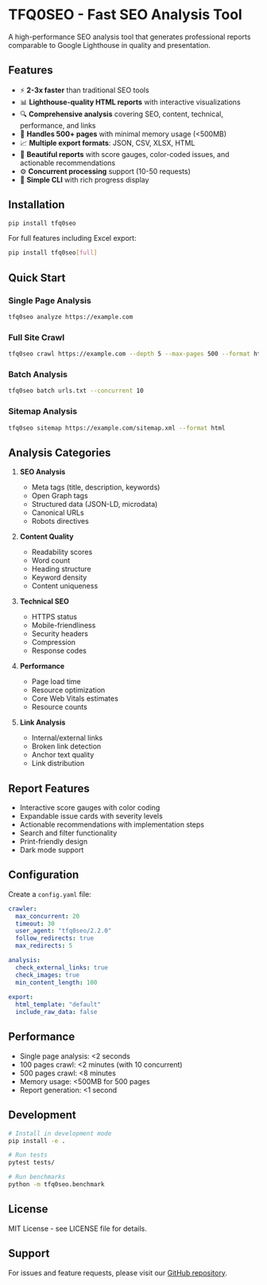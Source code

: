 # TFQ0SEO - Fast SEO Analysis Tool

A high-performance SEO analysis tool that generates professional reports comparable to Google Lighthouse in quality and presentation.

## Features

- ⚡ **2-3x faster** than traditional SEO tools
- 📊 **Lighthouse-quality HTML reports** with interactive visualizations
- 🔍 **Comprehensive analysis** covering SEO, content, technical, performance, and links
- 🚀 **Handles 500+ pages** with minimal memory usage (<500MB)
- 📈 **Multiple export formats**: JSON, CSV, XLSX, HTML
- 🎨 **Beautiful reports** with score gauges, color-coded issues, and actionable recommendations
- ⚙️ **Concurrent processing** support (10-50 requests)
- 🔧 **Simple CLI** with rich progress display

## Installation

```bash
pip install tfq0seo
```

For full features including Excel export:
```bash
pip install tfq0seo[full]
```

## Quick Start

### Single Page Analysis
```bash
tfq0seo analyze https://example.com
```

### Full Site Crawl
```bash
tfq0seo crawl https://example.com --depth 5 --max-pages 500 --format html --output report.html
```

### Batch Analysis
```bash
tfq0seo batch urls.txt --concurrent 10
```

### Sitemap Analysis
```bash
tfq0seo sitemap https://example.com/sitemap.xml --format html
```

## Analysis Categories

1. **SEO Analysis**
   - Meta tags (title, description, keywords)
   - Open Graph tags
   - Structured data (JSON-LD, microdata)
   - Canonical URLs
   - Robots directives

2. **Content Quality**
   - Readability scores
   - Word count
   - Heading structure
   - Keyword density
   - Content uniqueness

3. **Technical SEO**
   - HTTPS status
   - Mobile-friendliness
   - Security headers
   - Compression
   - Response codes

4. **Performance**
   - Page load time
   - Resource optimization
   - Core Web Vitals estimates
   - Resource counts

5. **Link Analysis**
   - Internal/external links
   - Broken link detection
   - Anchor text quality
   - Link distribution

## Report Features

- Interactive score gauges with color coding
- Expandable issue cards with severity levels
- Actionable recommendations with implementation steps
- Search and filter functionality
- Print-friendly design
- Dark mode support

## Configuration

Create a `config.yaml` file:

```yaml
crawler:
  max_concurrent: 20
  timeout: 30
  user_agent: "tfq0seo/2.2.0"
  follow_redirects: true
  max_redirects: 5

analysis:
  check_external_links: true
  check_images: true
  min_content_length: 100
  
export:
  html_template: "default"
  include_raw_data: false
```

## Performance

- Single page analysis: <2 seconds
- 100 pages crawl: <2 minutes (with 10 concurrent)
- 500 pages crawl: <8 minutes
- Memory usage: <500MB for 500 pages
- Report generation: <1 second

## Development

```bash
# Install in development mode
pip install -e .

# Run tests
pytest tests/

# Run benchmarks
python -m tfq0seo.benchmark
```

## License

MIT License - see LICENSE file for details.

## Support

For issues and feature requests, please visit our [GitHub repository](https://github.com/tfq0seo/tfq0seo).